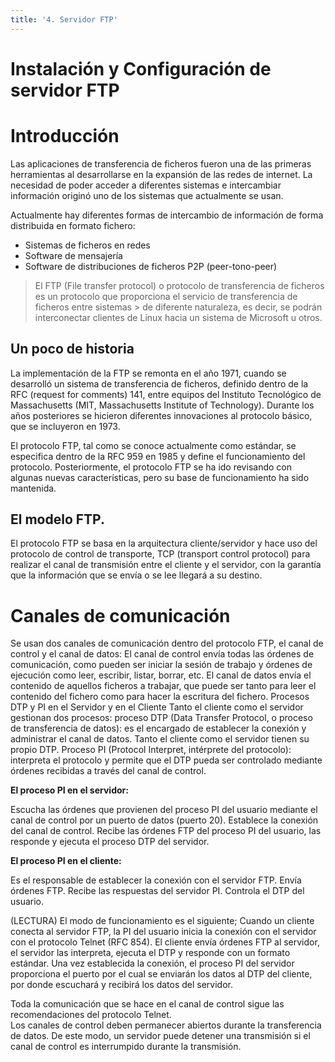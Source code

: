 ```yaml
---
title: '4. Servidor FTP'
---
```

# **Instalación y Configuración de servidor FTP**

# Introducción

Las aplicaciones de transferencia de ficheros fueron una de las primeras herramientas al desarrollarse en la expansión de las redes de internet. La necesidad de poder acceder a diferentes sistemas e intercambiar información originó uno de los sistemas que actualmente se usan.

Actualmente hay diferentes formas de intercambio de información de forma distribuida en formato fichero:
- Sistemas de ficheros en redes
- Software de mensajería
- Software de distribuciones de ficheros P2P (peer-tono-peer)

> El FTP (File transfer protocol) o protocolo de transferencia de ficheros es un protocolo que proporciona el servicio de transferencia de ficheros entre sistemas > de diferente naturaleza, es decir, se podrán interconectar clientes de Linux hacia un sistema de Microsoft u otros.

## Un poco de historia 
La implementación de la FTP se remonta en el año 1971, cuando se desarrolló un sistema de transferencia de ficheros, definido dentro de la RFC (request for comments) 141, entre equipos del Instituto Tecnológico de Massachusetts (MIT, Massachusetts Institute of Technology). Durante los años posteriores se hicieron diferentes innovaciones al protocolo básico, que se incluyeron en 1973.

El protocolo FTP, tal como se conoce actualmente como estándar, se especifica dentro de la RFC 959 en 1985 y define el funcionamiento del protocolo. Posteriormente, el protocolo FTP se ha ido revisando con algunas nuevas características, pero su base de funcionamiento ha sido mantenida.

## El modelo FTP.

El protocolo FTP se basa en la arquitectura cliente/servidor y hace uso del protocolo de control de transporte, TCP (transport control protocol) para realizar el canal de transmisión entre el cliente y el servidor, con la garantía que la información que se envía o se lee llegará a su destino.

# Canales de comunicación

Se usan dos canales de comunicación dentro del protocolo FTP, el canal de control y el canal de datos:
El canal de control envía todas las órdenes de comunicación, como pueden ser iniciar la sesión de trabajo y órdenes de ejecución como leer, escribir, listar, borrar, etc.
El canal de datos envía el contenido de aquellos ficheros a trabajar, que puede ser tanto para leer el contenido del fichero como para hacer la escritura del fichero.
Procesos DTP y PI en el Servidor y en el Cliente
Tanto el cliente como el servidor gestionan dos procesos:
proceso DTP (Data Transfer Protocol, o proceso de transferencia de datos): es el encargado de establecer la conexión y administrar el canal de datos. Tanto el cliente como el servidor tienen su propio DTP.
Proceso PI (Protocol Interpret, intérprete del protocolo): interpreta el protocolo y permite que el DTP pueda ser controlado mediante órdenes recibidas a través del canal de control.




**El proceso PI en el servidor:**

Escucha las órdenes que provienen del proceso PI del usuario mediante el canal de control por un puerto de datos (puerto 20).
Establece la conexión del canal de control.
Recibe las órdenes FTP del proceso PI del usuario, las responde y ejecuta el proceso DTP del servidor.

**El proceso PI en el cliente:**

Es el responsable de establecer la conexión con el servidor FTP.
Envía órdenes FTP.
Recibe las respuestas del servidor PI.
Controla el DTP del usuario.

(LECTURA) El modo de funcionamiento es el siguiente; Cuando un cliente conecta al servidor FTP, la PI del usuario inicia la conexión con el servidor con el protocolo  Telnet (RFC 854). El cliente envía órdenes FTP al servidor, el servidor las interpreta, ejecuta el DTP y responde con un formato estándar. Una vez establecida la conexión, el proceso PI del servidor proporciona el puerto por el cual se enviarán los datos al DTP del cliente, por donde escuchará y recibirá los datos del servidor. 

Toda la comunicación que se hace en el canal de control sigue las recomendaciones del protocolo Telnet.  
Los canales de control deben permanecer abiertos durante la transferencia de datos. De este modo, un servidor puede detener una transmisión si el canal de control es interrumpido durante la transmisión.




